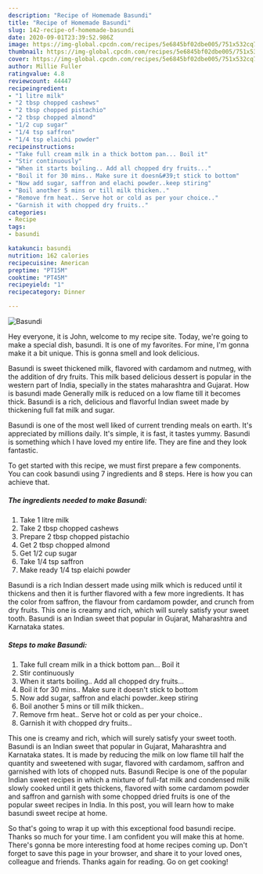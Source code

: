 ```yaml
---
description: "Recipe of Homemade Basundi"
title: "Recipe of Homemade Basundi"
slug: 142-recipe-of-homemade-basundi
date: 2020-09-01T23:39:52.986Z
image: https://img-global.cpcdn.com/recipes/5e6845bf02dbe005/751x532cq70/basundi-recipe-main-photo.jpg
thumbnail: https://img-global.cpcdn.com/recipes/5e6845bf02dbe005/751x532cq70/basundi-recipe-main-photo.jpg
cover: https://img-global.cpcdn.com/recipes/5e6845bf02dbe005/751x532cq70/basundi-recipe-main-photo.jpg
author: Millie Fuller
ratingvalue: 4.8
reviewcount: 44447
recipeingredient:
- "1 litre milk"
- "2 tbsp chopped cashews"
- "2 tbsp chopped pistachio"
- "2 tbsp chopped almond"
- "1/2 cup sugar"
- "1/4 tsp saffron"
- "1/4 tsp elaichi powder"
recipeinstructions:
- "Take full cream milk in a thick bottom pan... Boil it"
- "Stir continuously"
- "When it starts boiling.. Add all chopped dry fruits..."
- "Boil it for 30 mins.. Make sure it doesn&#39;t stick to bottom"
- "Now add sugar, saffron and elachi powder..keep stiring"
- "Boil another 5 mins or till milk thicken.."
- "Remove frm heat.. Serve hot or cold as per your choice.."
- "Garnish it with chopped dry fruits.."
categories:
- Recipe
tags:
- basundi

katakunci: basundi 
nutrition: 162 calories
recipecuisine: American
preptime: "PT15M"
cooktime: "PT45M"
recipeyield: "1"
recipecategory: Dinner

---
```



![Basundi](https://img-global.cpcdn.com/recipes/5e6845bf02dbe005/751x532cq70/basundi-recipe-main-photo.jpg)

Hey everyone, it is John, welcome to my recipe site. Today, we're going to make a special dish, basundi. It is one of my favorites. For mine, I'm gonna make it a bit unique. This is gonna smell and look delicious.

Basundi is sweet thickened milk, flavored with cardamom and nutmeg, with the addition of dry fruits. This milk based delicious dessert is popular in the western part of India, specially in the states maharashtra and Gujarat. How is basundi made Generally milk is reduced on a low flame till it becomes thick. Basundi is a rich, delicious and flavorful Indian sweet made by thickening full fat milk and sugar.

Basundi is one of the most well liked of current trending meals on earth. It's appreciated by millions daily. It's simple, it is fast, it tastes yummy. Basundi is something which I have loved my entire life. They are fine and they look fantastic.


To get started with this recipe, we must first prepare a few components. You can cook basundi using 7 ingredients and 8 steps. Here is how you can achieve that.

<!--inarticleads1-->

##### The ingredients needed to make Basundi:

1. Take 1 litre milk
1. Take 2 tbsp chopped cashews
1. Prepare 2 tbsp chopped pistachio
1. Get 2 tbsp chopped almond
1. Get 1/2 cup sugar
1. Take 1/4 tsp saffron
1. Make ready 1/4 tsp elaichi powder


Basundi is a rich Indian dessert made using milk which is reduced until it thickens and then it is further flavored with a few more ingredients. It has the color from saffron, the flavour from cardamom powder, and crunch from dry fruits. This one is creamy and rich, which will surely satisfy your sweet tooth. Basundi is an Indian sweet that popular in Gujarat, Maharashtra and Karnataka states. 

<!--inarticleads2-->

##### Steps to make Basundi:

1. Take full cream milk in a thick bottom pan... Boil it
1. Stir continuously
1. When it starts boiling.. Add all chopped dry fruits...
1. Boil it for 30 mins.. Make sure it doesn&#39;t stick to bottom
1. Now add sugar, saffron and elachi powder..keep stiring
1. Boil another 5 mins or till milk thicken..
1. Remove frm heat.. Serve hot or cold as per your choice..
1. Garnish it with chopped dry fruits..


This one is creamy and rich, which will surely satisfy your sweet tooth. Basundi is an Indian sweet that popular in Gujarat, Maharashtra and Karnataka states. It is made by reducing the milk on low flame till half the quantity and sweetened with sugar, flavored with cardamom, saffron and garnished with lots of chopped nuts. Basundi Recipe is one of the popular Indian sweet recipes in which a mixture of full-fat milk and condensed milk slowly cooked until it gets thickens, flavored with some cardamom powder and saffron and garnish with some chopped dried fruits is one of the popular sweet recipes in India. In this post, you will learn how to make basundi sweet recipe at home. 

So that's going to wrap it up with this exceptional food basundi recipe. Thanks so much for your time. I am confident you will make this at home. There's gonna be more interesting food at home recipes coming up. Don't forget to save this page in your browser, and share it to your loved ones, colleague and friends. Thanks again for reading. Go on get cooking!
